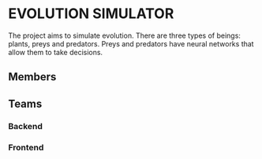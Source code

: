 # EVOLUTION SIMULATOR

The project aims to simulate evolution. 
There are three types of beings: plants, preys and predators. 
Preys and predators have neural networks that allow them to take decisions. 

## Members

## Teams

### Backend

### Frontend
